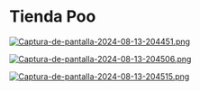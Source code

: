 # Tienda Poo

[![Captura-de-pantalla-2024-08-13-204451.png](https://i.postimg.cc/YSz4rJJb/Captura-de-pantalla-2024-08-13-204451.png)](https://postimg.cc/kVDMwhMb)

[![Captura-de-pantalla-2024-08-13-204506.png](https://i.postimg.cc/Sx0jWS4g/Captura-de-pantalla-2024-08-13-204506.png)](https://postimg.cc/SJry4pJ9)

[![Captura-de-pantalla-2024-08-13-204515.png](https://i.postimg.cc/ydr8WBnX/Captura-de-pantalla-2024-08-13-204515.png)](https://postimg.cc/MMVSrCCv)

